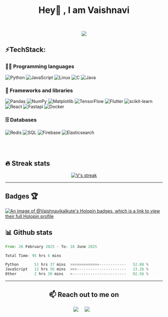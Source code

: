 


<h1 align="center">Hey👋 , I am  Vaishnavi </h1>

<!-- <p align="center"><a href="https://Vaishnavikalkute.github.io"><img width="80%" alt="Hello, I'm Vaishnavi. I do open source!" src="./assets/header-img.png" /></a></p> -->

<br />


<p align="center">
  <a href="https://github.com/Vaishnavikalkute"><img src="https://readme-typing-svg.herokuapp.com/?lines=Full-stack%20web%20and%20app%20developer;Tech%20Nerd;AI%20ML%20Enthusiast;Always%20trying%20to%20learn%20new%20stuff&font=Fira%20Code&center=true&width=440&height=45&color=f75c7e&vCenter=true&size=22"></a>
</p>

## ⚡️**TechStack:**
### 👨‍💻 Programming languages<br>
![Python](https://img.shields.io/badge/python-3670A0?style=for-the-badge&logo=python&logoColor=ffdd54)
![JavaScript](https://img.shields.io/badge/javascript-%23323330.svg?style=for-the-badge&logo=javascript&logoColor=%23F7DF1E)
![Linux](https://img.shields.io/badge/linux-%2300ADD8.svg?style=for-the-badge&logo=linux&logoColor=black)
![C](https://img.shields.io/badge/c-%2300ADD8.svg?style=for-the-badge&logo=c&logoColor=white)
![Java](https://img.shields.io/badge/java-%23ED8B00.svg?style=for-the-badge&logo=openjdk&logoColor=white)
<!-- ![Dart](https://img.shields.io/badge/dart-%230175C2.svg?style=for-the-badge&logo=dart&logoColor=white) -->
<!-- ![Go](https://img.shields.io/badge/go-%2300ADD8.svg?style=for-the-badge&logo=go&logoColor=white) -->




### 🧰 Frameworks and libraries<br>
![Pandas](https://img.shields.io/badge/pandas-%23150458.svg?style=for-the-badge&logo=pandas&logoColor=white)
![NumPy](https://img.shields.io/badge/numpy-%23013243.svg?style=for-the-badge&logo=numpy&logoColor=white)
![Matplotlib](https://img.shields.io/badge/Matplotlib-%23ffffff.svg?style=for-the-badge&logo=Matplotlib&logoColor=black)
![TensorFlow](https://img.shields.io/badge/TensorFlow-%23FF6F00.svg?style=for-the-badge&logo=TensorFlow&logoColor=white)
![Flutter](https://img.shields.io/badge/Flutter-%2302569B.svg?style=for-the-badge&logo=Flutter&logoColor=white)
![scikit-learn](https://img.shields.io/badge/scikit--learn-%23F7931E.svg?style=for-the-badge&logo=scikit-learn&logoColor=white)
![React](https://img.shields.io/badge/react-%2320232a.svg?style=for-the-badge&logo=react&logoColor=%2361DAFB)
![Fastapi](https://img.shields.io/badge/fastapi-%23000.svg?style=for-the-badge&logo=fastapi&logoColor=white)
![Docker](https://img.shields.io/badge/docker-%23092E20.svg?style=for-the-badge&logo=docker&logoColor=white)
<!-- ![PyTorch](https://img.shields.io/badge/PyTorch-%23EE4C2C.svg?style=for-the-badge&logo=PyTorch&logoColor=white) -->


### 🗄️ Databases
![Redis](https://img.shields.io/badge/Redis-%234ea94b.svg?style=for-the-badge&logo=Redis&logoColor=white)
![SQL](https://img.shields.io/badge/sql-%23ED8B00.svg?style=for-the-badge&logo=sql&logoColor=white)
![Firebase](https://img.shields.io/badge/Firebase-039BE5?style=for-the-badge&logo=Firebase&logoColor=white)
![Elasticsearch](https://img.shields.io/badge/elasticsearch-%234ea94b.svg?style=for-the-badge&logo=elasticsearch&logoColor=white)

<br>
<br>

## 🔥 Streak stats


<p align="center">
  <a href="https://github.com/DenverCoder1/github-readme-streak-stats">
    <img title="🔥 Get streak stats for your profile at git.io/streak-stats" alt="V's streak" src="https://streak-stats.demolab.com/?user=Vaishnavikalkute"/>
  </a>
</p>

---
## Badges 🏆
[![An image of @Vaishnavikalkute's Holopin badges, which is a link to view their full Holopin profile](https://holopin.me/Vaishnavikalkute)](https://holopin.io/@Vaishnavikalkute)

## 📊 Github stats
<!--START_SECTION:waka-->

```rust
From: 26 February 2025 - To: 10 June 2025

Total Time: 95 hrs 6 mins

Python       51 hrs 37 mins  >>>>>>>>>>>>>------------   52.88 %
JavaScript   12 hrs 56 mins  >>>----------------------   13.26 %
Other        2 hrs 30 mins   >------------------------   02.56 %
```

<!--END_SECTION:waka-->




 <!-- 
  <br/>
    <a href="https://github.com/Vaishnavikalkute/github-readme-stats"><img alt="V's Github Stats" src="https://denvercoder1-github-readme-stats.vercel.app/api/?username=Vaishnavikalkute&show_icons=true&count_private=true&theme=react&hide_border=true&bg_color=1F222E&title_color=F85D7F&icon_color=F8D866" height="192px"/></a>
  <a href="https://github.com/anuraghazra/github-readme-stats"><img alt="V's Top Languages" src="https://github-readme-stats.vercel.app/api/top-langs/?username=Vaishnavikalkute&langs_count=8&layout=compact&theme=react&hide_border=true&bg_color=1F222E&title_color=F85D7F&icon_color=F8D866&hide=Jupyter%20Notebook" height="192px"/></a>
  <br/>
-->

---


 <h2 align="center">📫 Reach out to me on</h2>
  <p align="center">
    <a target="_blank"href="https://www.linkedin.com/in/vaishnavi-kalkute"><img src="https://img.shields.io/badge/linkedin-%230077B5.svg?&style=for-the-badge&logo=linkedin&logoColor=white" /></a>&nbsp;&nbsp;&nbsp;&nbsp;
    <a href="mailto:vaishnavikalkute5@gmail.com?subject=Hey%20Vaishnavi,%20From%20Github"><img src="https://img.shields.io/badge/gmail-%23D14836.svg?&style=for-the-badge&logo=gmail&logoColor=white" /></a>&nbsp;&nbsp;&nbsp;&nbsp;


</p>
